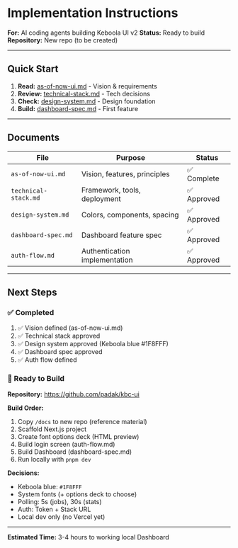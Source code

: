 # Implementation Instructions

**For:** AI coding agents building Keboola UI v2
**Status:** Ready to build
**Repository:** New repo (to be created)

---

## Quick Start

1. **Read:** [as-of-now-ui.md](./as-of-now-ui.md) - Vision & requirements
2. **Review:** [technical-stack.md](./technical-stack.md) - Tech decisions
3. **Check:** [design-system.md](./design-system.md) - Design foundation
4. **Build:** [dashboard-spec.md](./dashboard-spec.md) - First feature

---

## Documents

| File | Purpose | Status |
|------|---------|--------|
| `as-of-now-ui.md` | Vision, features, principles | ✅ Complete |
| `technical-stack.md` | Framework, tools, deployment | ✅ Approved |
| `design-system.md` | Colors, components, spacing | ✅ Approved |
| `dashboard-spec.md` | Dashboard feature spec | ✅ Approved |
| `auth-flow.md` | Authentication implementation | ✅ Approved |

---

## Next Steps

### ✅ Completed
1. ✅ Vision defined (as-of-now-ui.md)
2. ✅ Technical stack approved
3. ✅ Design system approved (Keboola blue #1F8FFF)
4. ✅ Dashboard spec approved
5. ✅ Auth flow defined

### 🚀 Ready to Build

**Repository:** https://github.com/padak/kbc-ui

**Build Order:**
1. Copy `/docs` to new repo (reference material)
2. Scaffold Next.js project
3. Create font options deck (HTML preview)
4. Build login screen (auth-flow.md)
5. Build Dashboard (dashboard-spec.md)
6. Run locally with `pnpm dev`

**Decisions:**
- Keboola blue: `#1F8FFF`
- System fonts (+ options deck to choose)
- Polling: 5s (jobs), 30s (stats)
- Auth: Token + Stack URL
- Local dev only (no Vercel yet)

---

**Estimated Time:** 3-4 hours to working local Dashboard

